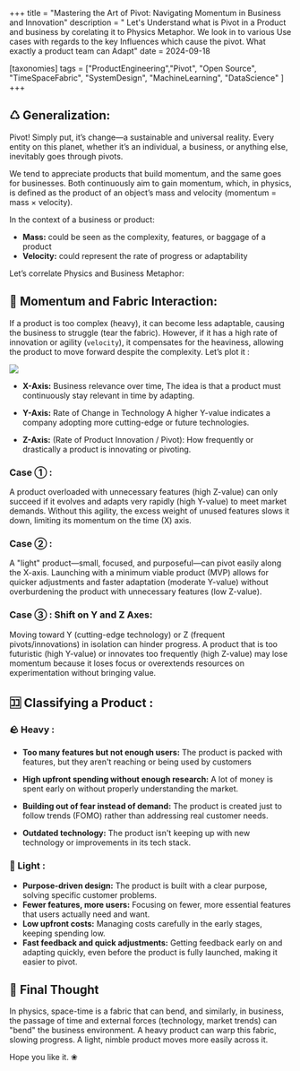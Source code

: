 +++
title = "Mastering the Art of Pivot: Navigating Momentum in Business and Innovation"
description = " Let's Understand what is Pivot in a Product and business by corelating it to Physics Metaphor. We look in to various Use cases with regards to the key Influences which cause the pivot. What exactly a product team can Adapt"
date = 2024-09-18

[taxonomies] 
tags = ["ProductEngineering","Pivot", "Open Source", "TimeSpaceFabric", "SystemDesign", "MachineLearning", "DataScience" ]
+++
## ♺ Generalization:

Pivot! Simply put, it’s change—a sustainable and universal reality. Every entity on this planet, whether it’s an individual, a business, or anything else, inevitably goes through pivots.

We tend to appreciate products that build momentum, and the same goes for businesses. Both continuously aim to gain momentum, which, in physics, is defined as the product of an object’s mass and velocity (momentum = mass × velocity).

In the context of a business or product:

- **Mass:** could be seen as the complexity, features, or baggage of a product
- **Velocity:** could represent the rate of progress or adaptability

Let’s correlate Physics and Business Metaphor: 

## 🚀 Momentum and Fabric Interaction: 

If a product is too complex (heavy), it can become less adaptable, causing the business to struggle (tear the fabric). However, if it has a high rate of innovation or agility (`velocity`), it compensates for the heaviness, allowing the product to move forward despite the complexity. Let’s plot it :

<img src="/img/blog/pivot-intro.svg">

- **X-Axis:**  Business relevance over time, The idea is that a product must continuously stay relevant in time by adapting.

- **Y-Axis:** Rate of Change in Technology A higher Y-value indicates a company adopting more cutting-edge or future technologies. 

- **Z-Axis:** (Rate of Product Innovation / Pivot): How frequently or drastically a product is innovating or pivoting. 

### Case ① :

A product overloaded with unnecessary features (high Z-value) can only succeed if it evolves and adapts very rapidly (high Y-value) to meet market demands. Without this agility, the excess weight of unused features slows it down, limiting its momentum on the time (X) axis.

### Case ② :

A "light" product—small, focused, and purposeful—can pivot easily along the X-axis. Launching with a minimum viable product (MVP) allows for quicker adjustments and faster adaptation (moderate Y-value) without overburdening the product with unnecessary features (low Z-value).


### Case ③ : Shift on Y and Z Axes:

Moving toward Y (cutting-edge technology) or Z (frequent pivots/innovations) in isolation can hinder progress. A product that is too futuristic (high Y-value) or innovates too frequently (high Z-value) may lose momentum because it loses focus or overextends resources on experimentation without bringing value.


## 🈁 Classifying a Product :

### 🪨 Heavy :

- **Too many features but not enough users:** The product is packed with features, but they aren't reaching or being used by customers

- **High upfront spending without enough research:** A lot of money is spent early on without properly understanding the market.
- **Building out of fear instead of demand:** The product is created just to follow trends (FOMO) rather than addressing real customer needs.
- **Outdated technology:** The product isn't keeping up with new technology or improvements in its tech stack.

### 🚆 Light :

- **Purpose-driven design:** The product is built with a clear purpose, solving specific customer problems.
- **Fewer features, more users:** Focusing on fewer, more essential features that users actually need and want.
- **Low upfront costs:** Managing costs carefully in the early stages, keeping spending low.
- **Fast feedback and quick adjustments:** Getting feedback early on and adapting quickly, even before the product is fully launched, making it easier to pivot.

## 🧠 Final Thought

In physics, space-time is a fabric that can bend, and similarly, in business, the passage of time and external forces (technology, market trends) can "bend" the business environment. A heavy product can warp this fabric, slowing progress. A light, nimble product moves more easily across it.

Hope you like it. ❀

